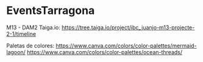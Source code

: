 # EventsTarragona
M13 - DAM2
Taiga.io: https://tree.taiga.io/project/ibc_juanjo-m13-projecte-2-1/timeline


Paletas de colores:
https://www.canva.com/colors/color-palettes/mermaid-lagoon/
https://www.canva.com/colors/color-palettes/ocean-threads/
